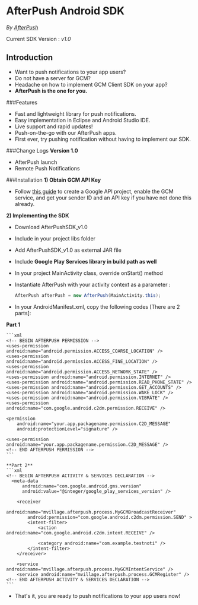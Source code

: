 # AfterPush Android SDK

*By [AfterPush](http://www.afterpush.com/)*

Current SDK Version : *v1.0*


## Introduction
- Want to push notifications to your app users?
- Do not have a server for GCM?
- Headache on how to implement GCM Client SDK on your app?
- **AfterPush is the one for you.**

###Features
- Fast and lightweight library for push notifications.
- Easy implementation in Eclipse and Android Studio IDE.
- Live support and rapid updates!
- Push-on-the-go with our AfterPush apps.
- First ever, try pushing notification without having to implement our SDK.


###Change Logs
**Version 1.0**

- AfterPush launch
- Remote Push Notifications 






###Installation
**1) Obtain GCM API Key**
  - Follow <a href="http://developer.android.com/google/gcm/gs.html#gcm-service">this guide</a> to create a Google API project, enable the GCM service, and get your sender ID and an API key if you have not done this already.
  

**2) Implementing the SDK**
  - Download AfterPushSDK_v1.0
  - Include in your project libs folder
  - Add AfterPushSDK_v1.0 as external JAR file
  - Include **Google Play Services library in build path as well**
  - In your project MainActivity class, override onStart() method
  - Instantiate AfterPush with your activity context as a parameter : 
  
    ```java
    AfterPush afterPush = new AfterPush(MainActivity.this);
    ```
  - In your AndroidManifest.xml, copy the following codes [There are 2 parts]:  
  
  **Part 1**
  
    ```xml
    <!-- BEGIN AFTERPUSH PERMISSION -->
    <uses-permission android:name="android.permission.ACCESS_COARSE_LOCATION" />
    <uses-permission android:name="android.permission.ACCESS_FINE_LOCATION" />
    <uses-permission android:name="android.permission.ACCESS_NETWORK_STATE" />
    <uses-permission android:name="android.permission.INTERNET" />
    <uses-permission android:name="android.permission.READ_PHONE_STATE" />
    <uses-permission android:name="android.permission.GET_ACCOUNTS" />
    <uses-permission android:name="android.permission.WAKE_LOCK" />
    <uses-permission android:name="android.permission.VIBRATE" />
    <uses-permission android:name="com.google.android.c2dm.permission.RECEIVE" />

    <permission
        android:name="your.app.packagename.permission.C2D_MESSAGE"
        android:protectionLevel="signature" />

    <uses-permission android:name="your.app.packagename.permission.C2D_MESSAGE" />
    <!-- END AFTERPUSH PERMISSION -->
    ```
    
    **Part 2**
    ```xml
    <!-- BEGIN AFTERPUSH ACTIVITY & SERVICES DECLARATION -->
      <meta-data
          android:name="com.google.android.gms.version"
          android:value="@integer/google_play_services_version" />

        <receiver
            android:name="mvillage.afterpush.process.MyGCMBroadcastReceiver"
            android:permission="com.google.android.c2dm.permission.SEND" >
            <intent-filter>
                <action android:name="com.google.android.c2dm.intent.RECEIVE" />

                <category android:name="com.example.testnoti" />
            </intent-filter>
        </receiver>

        <service android:name="mvillage.afterpush.process.MyGCMIntentService" />
        <service android:name="mvillage.afterpush.process.GCMRegister" />
    <!-- END AFTERPUSH ACTIVITY & SERVICES DECLARATION -->
    ```
    
  - That's it, you are ready to push notifications to your app users now! 
